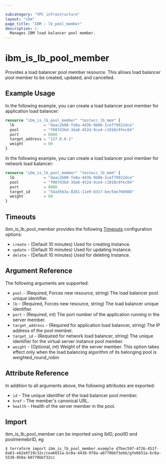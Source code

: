```yaml
---

subcategory: "VPC infrastructure"
layout: "ibm"
page_title: "IBM : lb_pool_member"
description: |-
  Manages IBM load balancer pool member.
---
```


# ibm\_is_lb_pool_member

Provides a load balancer pool member resource. This allows load balancer pool member to be created, updated, and cancelled.


## Example Usage

In the following example, you can create a load balancer pool member for application load balancer:

```terraform
resource "ibm_is_lb_pool_member" "testacc_lb_mem" {
  lb             = "daac2b08-fe8a-443b-9b06-1cef79922dce"
  pool           = "f087d3bd-3da8-452d-9ce4-c1010c9fec04"
  port           = 8080
  target_address = "127.0.0.1"
  weight         = 60
}

```

In the following example, you can create a load balancer pool member for network load balancer:

```terraform
resource "ibm_is_lb_pool_member" "testacc_lb_mem" {
  lb             = "daac2b08-fe8a-443b-9b06-1cef79922dce"
  pool           = "f087d3bd-3da8-452d-9ce4-c1010c9fec04"
  port           = 8080
  target_id      = "54ad563a-0261-11e9-8317-bec54e704988"
  weight         = 60
}

```

## Timeouts

ibm_is_lb_pool_member provides the following [Timeouts](https://www.terraform.io/docs/configuration/resources.html#timeouts) configuration options:

* `create` - (Default 10 minutes) Used for creating Instance.
* `update` - (Default 10 minutes) Used for updating Instance.
* `delete` - (Default 10 minutes) Used for deleting Instance.

## Argument Reference

The following arguments are supported:

* `pool` - (Required, Forces new resource, string) The load balancer pool unique identifier.
* `lb` - (Required, Forces new resource, string)  The load balancer unique identifier.
* `port` - (Required, int) The port number of the application running in the server member.
* `target_address` - (Required for application load balancer, string) The IP address of the pool member.
* `target_id` - (Required for network load balancer, string) The unique identifier for the virtual server instance pool member.
* `weight` - (Optional, int) Weight of the server member. This option takes effect only when the load balancing algorithm of its belonging pool is weighted_round_robin

## Attribute Reference

In addition to all arguments above, the following attributes are exported:

* `id` - The unique identifier of the load balancer pool member.
* `href` - The member's canonical URL.
* `health` - Health of the server member in the pool.

## Import

ibm_is_lb_pool_member can be imported using lbID, poolID and poolmemebrID, eg

```
$ terraform import ibm_is_lb_pool_member.example d7bec597-4726-451f-8a63-e62e6f19c32c/cea6651a-bc0a-4438-9f8a-a0770bbf3ebb/gfe6651a-bc0a-5538-8h8a-b0770bbf32cc
```
